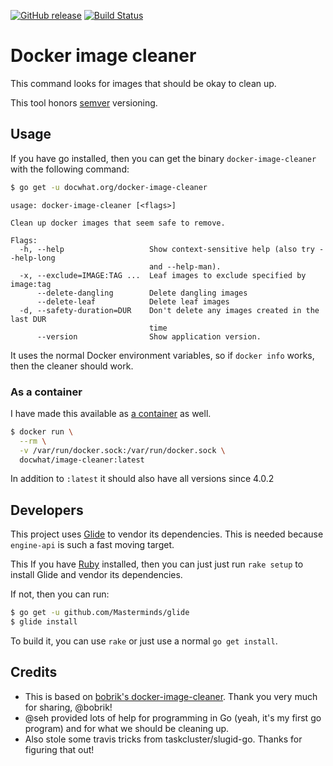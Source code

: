 [![GitHub
release](https://img.shields.io/github/release/docwhat/docker-image-cleaner.svg)](https://github.com/docwhat/docker-image-cleaner/releases)
[![Build
Status](https://travis-ci.org/docwhat/docker-image-cleaner.svg?branch=master)](https://travis-ci.org/docwhat/docker-image-cleaner)

Docker image cleaner
====================

This command looks for images that should be okay to clean up.

This tool honors [semver](http://semver.org) versioning.

Usage
-----

If you have go installed, then you can get the binary `docker-image-cleaner`
with the following command:

``` .sh
$ go get -u docwhat.org/docker-image-cleaner
```

    usage: docker-image-cleaner [<flags>]

    Clean up docker images that seem safe to remove.

    Flags:
      -h, --help                   Show context-sensitive help (also try --help-long
                                   and --help-man).
      -x, --exclude=IMAGE:TAG ...  Leaf images to exclude specified by image:tag
          --delete-dangling        Delete dangling images
          --delete-leaf            Delete leaf images
      -d, --safety-duration=DUR    Don't delete any images created in the last DUR
                                   time
          --version                Show application version.

It uses the normal Docker environment variables, so if `docker info` works,
then the cleaner should work.

### As a container

I have made this available as
[a container](https://hub.docker.com/r/docwhat/image-cleaner/) as well.

``` .sh
$ docker run \
  --rm \
  -v /var/run/docker.sock:/var/run/docker.sock \
  docwhat/image-cleaner:latest
```

In addition to `:latest` it should also have all versions since 4.0.2

Developers
------------

This project uses [Glide](https://glide.readthedocs.org/en/latest/) to vendor
its dependencies.  This is needed because `engine-api` is such a fast moving
target.

This If you have [Ruby](https://www.ruby-lang.org/) installed, then you can
just just run `rake setup` to install Glide and vendor its dependencies.

If not, then you can run:

``` .sh
$ go get -u github.com/Masterminds/glide
$ glide install
```

To build it, you can use `rake` or just use a normal `go get install`.

Credits
-------

-   This is based on [bobrik's
    docker-image-cleaner](https://github.com/bobrik/docker-image-cleaner).
    Thank you very much for sharing, @bobrik!
-   @seh provided lots of help for programming in Go (yeah, it's my first
    go program) and for what we should be cleaning up.
-   Also stole some travis tricks from taskcluster/slugid-go. Thanks for
    figuring that out!
